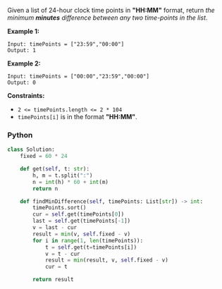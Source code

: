Given a list of 24-hour clock time points in **"HH:MM"** format, return _the minimum  **minutes**  difference between
any two time-points in the list_.

**Example 1:**

```
Input: timePoints = ["23:59","00:00"]
Output: 1
```

**Example 2:**

```
Input: timePoints = ["00:00","23:59","00:00"]
Output: 0
```

**Constraints:**

- `2 <= timePoints.length <= 2 * 104`
- `timePoints[i]`  is in the format  **"HH:MM"**.

### Python

```py
class Solution:
    fixed = 60 * 24

    def get(self, t: str):
        h, m = t.split(":")
        n = int(h) * 60 + int(m)
        return n

    def findMinDifference(self, timePoints: List[str]) -> int:
        timePoints.sort()
        cur = self.get(timePoints[0])
        last = self.get(timePoints[-1])
        v = last - cur
        result = min(v, self.fixed - v)
        for i in range(1, len(timePoints)):
            t = self.get(t=timePoints[i])
            v = t - cur
            result = min(result, v, self.fixed - v)
            cur = t

        return result
```